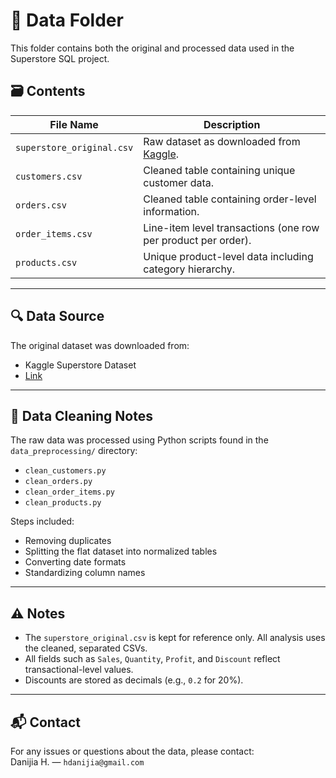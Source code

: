 # 📁 Data Folder

This folder contains both the original and processed data used in the Superstore SQL project.

## 🗃️ Contents

| File Name             | Description                                                   |
|-----------------------|---------------------------------------------------------------|
| `superstore_original.csv` | Raw dataset as downloaded from [Kaggle](https://www.kaggle.com/datasets/vivek468/superstore-dataset-final). |
| `customers.csv`       | Cleaned table containing unique customer data.                |
| `orders.csv`          | Cleaned table containing order-level information.             |
| `order_items.csv`     | Line-item level transactions (one row per product per order). |
| `products.csv`        | Unique product-level data including category hierarchy.       |

---

## 🔍 Data Source

The original dataset was downloaded from:
- Kaggle Superstore Dataset  
- [Link](https://www.kaggle.com/datasets/vivek468/superstore-dataset-final)

---

## 🧹 Data Cleaning Notes

The raw data was processed using Python scripts found in the `data_preprocessing/` directory:
- `clean_customers.py`
- `clean_orders.py`
- `clean_order_items.py`
- `clean_products.py`

Steps included:
- Removing duplicates
- Splitting the flat dataset into normalized tables
- Converting date formats
- Standardizing column names

---

## ⚠️ Notes

- The `superstore_original.csv` is kept for reference only. All analysis uses the cleaned, separated CSVs.
- All fields such as `Sales`, `Quantity`, `Profit`, and `Discount` reflect transactional-level values.
- Discounts are stored as decimals (e.g., `0.2` for 20%).

---

## 📬 Contact

For any issues or questions about the data, please contact:  
Danijia H. — `hdanijia@gmail.com`